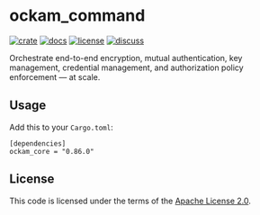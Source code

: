 # ockam_command

[![crate][crate-image]][crate-link]
[![docs][docs-image]][docs-link]
[![license][license-image]][license-link]
[![discuss][discuss-image]][discuss-link]

Orchestrate end-to-end encryption, mutual authentication, key management,
credential management, and authorization policy enforcement — at scale.

## Usage

Add this to your `Cargo.toml`:

```
[dependencies]
ockam_core = "0.86.0"
```

## License

This code is licensed under the terms of the [Apache License 2.0][license-link].

[crate-image]: https://img.shields.io/crates/v/ockam_command.svg
[crate-link]: https://crates.io/crates/ockam_command

[docs-image]: https://docs.rs/ockam_command/badge.svg
[docs-link]: https://docs.rs/ockam_command

[license-image]: https://img.shields.io/badge/License-Apache%202.0-green.svg
[license-link]: https://github.com/build-trust/ockam/blob/HEAD/LICENSE

[discuss-image]: https://img.shields.io/badge/Discuss-Github%20Discussions-ff70b4.svg
[discuss-link]: https://github.com/build-trust/ockam/discussions
